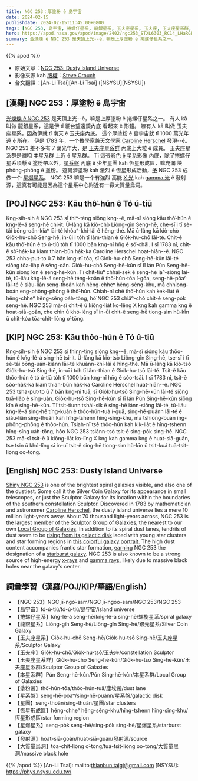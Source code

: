 ```yaml
---
title: NGC 253：厚塗粉 ê 島宇宙
date: 2024-02-15
publishdate: 2024-02-15T11:45:00+0800
tags: [NGC 253, 島宇宙, 捲螺仔星系, 龍銀星系, 玉夫座星系, 玉夫座, 玉夫座星系群, 本星系群, 塗粉帶, 星系盤, 星團, 恆星形成區, 星爆星系, 發射源, 超大質量烏洞]
hero: https://apod.nasa.gov/apod/image/2402/ngc253_STXL6303_RC14_LHaRGB_2023_1024.jpg
summary: 金爍爍 ê NGC 253 是天頂上光--ê，嘛是上厚塗粉 ê 捲螺仔星系之一。
---
```


{{% apod %}}

- 原始文章：[NGC 253: Dusty Island Universe](https://apod.nasa.gov/apod/ap240215.html)
- 影像來源 kah [版權][copyright]：[Steve Crouch](https://members.pcug.org.au/~stevec/)
- 台文翻譯：[An-Li Tsai][An-Li Tsai] ([NSYSU][NSYSU])

## [漢羅] NGC 253：厚塗粉 ê 島宇宙
[光爍爍 ê NGC 253][Shiny NGC 253] 是天頂上光--ê，嘛是上厚塗粉 ê 捲螺仔星系之一。
有人 kā 叫做 龍銀星系，這是伊 tī 細台望遠鏡內底 看起來 ê 形體。
嘛有人 kā 叫做 玉夫座星系，因為伊就 tī 南天 ê 玉夫座內底。
這个厚塗粉 ê 島宇宙就 tī 1000 萬光年遠 ê 所在。
伊是 1783 年，一个數學家兼天文學家 [Caroline Herschel][Caroline Herschel] 發現--ê。
NGC 253 差不多有 7 萬光年大，是 [玉夫座星系群][Sculptor Group of Galaxies] 內底上大粒 ê 成員。
玉夫座星系群是離咱 [本星系群][Local Group of Galaxies] 上近 ê 星系群。
Tī [這張彩色 ê 星系影像][this colorful galaxy portrait] 內底，除了捲螺仔星系頂懸 ê 塗粉帶以外，[星系盤][rising from its galactic disk] 內底 ê 少年星團 kah 恆星形成區，嘛充滿 坱 phōng-phōng ê 塗粉。
遮爾濟塗粉 kah 激烈 ê 恆星形成活動，[予][earning] NGC 253 成做一个 [星爆星系][starburst galaxy]。
NGC 253 嘛是一个有強烈 高能 [X 光][x-rays] kah [gamma 光][gamma rays] ê 發射源，這真有可能是因為這个星系中心附近有一寡大質量烏洞。

## [POJ] NGC 253: Kāu thô͘-hún ê Tó ú-tiū
Kng-sih-sih ê NGC 253 sī thiⁿ-téng siōng kng--ê, mā-sī sióng kāu thô͘-hún ê kńg-lê-á seng-hē chi-it.
Ū-lâng kā kiò-chò Liông-gîn Seng-hē, che-sī i tī sè-tâi bōng-oán-kiàⁿ lāi-té khòaⁿ-khí-lâi ê hêng-thé.
Mā ū-lâng kā kiò-chò Gio̍k-hu-chō Seng-hē, in-ūi i to̍h tī lâm-thian ê Gio̍k-hu-chō lāi-té.
Chit-ê kāu thô͘-hún ê tó ú-tiū to̍h tī 1000 bān kng-nî hn̄g ê só͘-chāi.
I sī 1783 nî, chi̍t-ē sò͘-ha̍k-ka kiam thian-bûn ha̍k-ka Caroline Herschel hoat-hiān--ê.
NGC 253 chha-put-to ū 7 bān kng-nî tōa, sī Gio̍k-hu-chō Seng-hē-kûn lāi-té siōng tōa-lia̍p ê sêng-oân.
Gio̍k-hu-chō Seng-hē-kûn sī lī lán Pún Seng-hē-kûn siōng kīn ê seng-hē-kûn.
Tī chit-tiuⁿ chhái-sek ê seng-hē iáⁿ-siōng lāi-té, tû-liáu kńg-lê-á seng-hē téng-koân ê thô͘-hún-tòa í-gōa, seng-hē-pôaⁿ lāi-té ê siàu-liân seng-thoân kah hêng-chheⁿ hêng-sêng-khu, mā chhiong-boán eng-phōng-phōng ê thô͘-hún.
Chiah-nī chē thô͘-hún kah kek-lia̍t ê hêng-chheⁿ hêng-sêng oa̍h-tōng, hō͘ NGC 253 chiâⁿ-chò chi̍t-ê seng-po̍k seng-hē.
NGC 253 mā-sī chi̍t-ê ū kiông-lia̍t ko-lêng X kng kah gamma kng ê hoat-siā-goân, che chin ū khó-lêng sī in-ūi chit-ê seng-hē tiong-sim hù-kīn ū chi̍t-kóa tōa-chit-liōng o͘-tōng.

## [KIP] NGC 253: Kāu thôo-hún ê Tó ú-tiū
Kng-sih-sih ê NGC 253 sī thinn-tíng siōng kng--ê, mā-sī sióng kāu thôo-hún ê kńg-lê-á sing-hē tsi-it.
Ū-lâng kā kiò-tsò Liông-gîn Sing-hē, tse-sī i tī sè-tâi bōng-uán-kiànn lāi-té khuànn-khí-lâi ê hîng-thé.
Mā ū-lâng kā kiò-tsò Gio̍k-hu-tsō Sing-hē, in-uī i to̍h tī lâm-thian ê Gio̍k-hu-tsō lāi-té.
Tsit-ê kāu thôo-hún ê tó ú-tiū to̍h tī 1000 bān kng-nî hn̄g ê sóo-tsāi.
I sī 1783 nî, tsi̍t-ē sòo-ha̍k-ka kiam thian-bûn ha̍k-ka Caroline Herschel huat-hiān--ê.
NGC 253 tsha-put-to ū 7 bān kng-nî tuā, sī Gio̍k-hu-tsō Sing-hē-kûn lāi-té siōng tuā-lia̍p ê sîng-uân.
Gio̍k-hu-tsō Sing-hē-kûn sī lī lán Pún Sing-hē-kûn siōng kīn ê sing-hē-kûn.
Tī tsit-tiunn tshái-sik ê sing-hē iánn-siōng lāi-té, tû-liáu kńg-lê-á sing-hē tíng-kuân ê thôo-hún-tuà í-guā, sing-hē-puânn lāi-té ê siàu-liân sing-thuân kah hîng-tshenn hîng-sîng-khu, mā tshiong-buán ing-phōng-phōng ê thôo-hún.
Tsiah-nī tsē thôo-hún kah kik-lia̍t ê hîng-tshenn hîng-sîng ua̍h-tōng, hōo NGC 253 tsiânn-tsò tsi̍t-ê sing-po̍k sing-hē.
NGC 253 mā-sī tsi̍t-ê ū kiông-lia̍t ko-lîng X kng kah gamma kng ê huat-siā-guân, tse tsin ū khó-lîng sī in-uī tsit-ê sing-hē tiong-sim hù-kīn ū tsi̍t-kuá tuā-tsit-liōng oo-tōng.

## [English] NGC 253: Dusty Island Universe
[Shiny NGC 253][Shiny NGC 253] is one of the brightest spiral galaxies visible, and also one of the dustiest.
Some call it the Silver Coin Galaxy for its appearance in small telescopes, or just the Sculptor Galaxy for its location within the boundaries of the southern constellation Sculptor.
Discovered in 1783 by mathematician and astronomer [Caroline Herschel][Caroline Herschel], the dusty island universe lies a mere 10 million light-years away.
About 70 thousand light-years across, NGC 253 is the largest member of the [Sculptor Group of Galaxies][Sculptor Group of Galaxies], the nearest to our own [Local Group of Galaxies][Local Group of Galaxies].
In addition to its spiral dust lanes, tendrils of dust seem to be [rising from its galactic disk][rising from its galactic disk] laced with young star clusters and star forming regions in [this colorful galaxy portrait][this colorful galaxy portrait].
The high dust content accompanies frantic star formation, [earning][earning] NGC 253 the designation of a [starburst galaxy][starburst galaxy].
NGC 253 is also known to be a strong source of high-energy [x-rays][x-rays] and [gamma rays][gamma rays], likely due to massive black holes near the galaxy's center.

## 詞彙學習（漢羅/POJ/KIP/華語/English）
- 【NGC 253】NGC jī-ngó͘-sam/NGC jī-ngóo-sam/NGC 253/NGC 253
- 【島宇宙】tó-ú-tiū/tó-ú-tiū/島宇宙/island universe
- 【捲螺仔星系】kńg-lê-á seng-hē/kńg-lê-á sing-hē/螺旋星系/spiral galaxy
- 【龍銀星系】Liông-gîn Seng-hē/Liông-gîn Sing-hē/銀元星系/Silver Coin Galaxy
- 【玉夫座星系】Gio̍k-hu-chō Seng-hē/Gio̍k-hu-tsō Sing-hē/玉夫座星系/Sculptor Galaxy
- 【玉夫座】Gio̍k-hu-chō/Gio̍k-hu-tsō/玉夫座/constellation Sculptor
- 【玉夫座星系群】Gio̍k-hu-chō Seng-hē-kûn/Gio̍k-hu-tsō Sing-hē-kûn/玉夫座星系群/Sculptor Group of Galaxies
- 【本星系群】Pún Seng-hē-kûn/Pún Sing-hē-kûn/本星系群/Local Group of Galaxies
- 【塗粉帶】thô͘-hún-tōa/thôo-hún-tuā/塵埃帶/dust lane
- 【星系盤】seng-hē-pôaⁿ/sing-hē-puânn/星系盤/galactic disk
- 【星團】seng-thoân/sing-thuân/星團/star clusters
- 【恆星形成區】hêng-chheⁿ hêng-sêng-khu/hîng-tshenn hîng-sîng-khu/恆星形成區/star forming region
- 【星爆星系】seng-po̍k seng-hē/sing-po̍k sing-hē/星爆星系/starburst galaxy
- 【發射源】hoat-siā-goân/huat-siā-guân/發射源/source
- 【大質量烏洞】tōa-chit-liōng o͘-tōng/tuā-tsit-liōng oo-tōng/大質量黑洞/massive black hole

{{% /apod %}}
[An-Li Tsai]: mailto:thianbun.taigi@gmail.com
[NSYSU]: https://phys.nsysu.edu.tw/

[copyright]: https://apod.nasa.gov/apod/fap/lib/about_apod.html#srapply
[License]: https://creativecommons.org/licenses/by/3.0/

[Shiny NGC 253]:http://messier.seds.org/xtra/ngc/n0253.html
[Caroline Herschel]:https://www.rmg.co.uk/stories/topics/caroline-herschel-first-paid-female-astronomer
[Sculptor Group of Galaxies]:http://messier.seds.org/xtra/ngc/sclgr.html
[Local Group of Galaxies]:http://messier.seds.org/more/local.html
[rising from its galactic disk]:https://apod.nasa.gov/apod/ap110519.html
[this colorful galaxy portrait]:https://members.pcug.org.au/~stevec/ngc253_STXL6303_RC14_2023.htm
[earning]:http://www.arxiv.org/abs/astro-ph/0509430
[starburst galaxy]:https://hubblesite.org/contents/media/images/1995/10/271-Image.html
[x-rays]:http://chandra.harvard.edu/photo/2001/0012/index.html
[gamma rays]:https://www.nasa.gov/universe/nasa-missions-unmask-magnetar-eruptions-in-nearby-galaxies/
